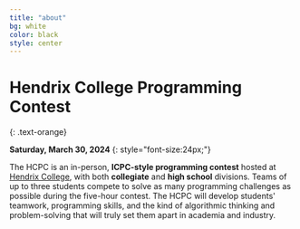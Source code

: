 ```yaml
---
title: "about"
bg: white
color: black
style: center
---
```


# Hendrix College Programming Contest
{: .text-orange}

**Saturday, March 30, 2024**
{: style="font-size:24px;"}

The HCPC is an in-person, **ICPC-style programming contest** hosted at
[Hendrix College](https://www.hendrix.edu/), with both **collegiate**
and **high school** divisions.  Teams of up to three students compete
to solve as many programming challenges as possible during the
five-hour contest.  The HCPC will develop students' teamwork,
programming skills, and the kind of algorithmic thinking and
problem-solving that will truly set them apart in academia and
industry.
